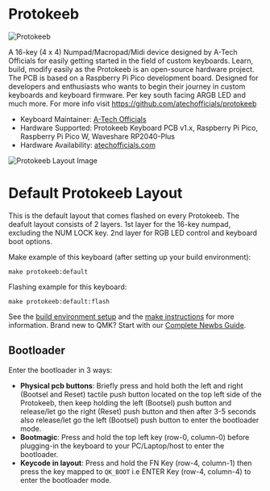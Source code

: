 # Protokeeb

![Protokeeb]()

A 16-key (4 x 4) Numpad/Macropad/Midi device designed by A-Tech Officials for easily getting started in the field of custom keyboards.
Learn, build, modify easily as the Protokeeb is an open-source hardware project.
The PCB is based on a Raspberry Pi Pico development board.
Designed for developers and enthusiasts who wants to begin their journey in custom keyboards and keyboard firmware.
Per key south facing ARGB LED and much more.
For more info visit https://github.com/atechofficials/protokeeb

-   Keyboard Maintainer: [A-Tech Officials](https://github.com/atechofficials)
-   Hardware Supported: Protokeeb Keyboard PCB v1.x, Raspberry Pi Pico, Raspberry Pi Pico W, Waveshare RP2040-Plus
-   Hardware Availability: [atechofficials.com](https://atechofficials.com)

![Protokeeb Layout Image]()

# Default Protokeeb Layout

This is the default layout that comes flashed on every Protokeeb.
The deafult layout consists of 2 layers.
1st layer for the 16-key numpad, excluding the NUM LOCK key.
2nd layer for RGB LED control and keyboard boot options.

Make example of this keyboard (after setting up your build environment):

    make protokeeb:default

Flashing example for this keyboard:

    make protokeeb:default:flash

See the [build environment setup](https://docs.qmk.fm/#/getting_started_build_tools) and the [make instructions](https://docs.qmk.fm/#/getting_started_make_guide) for more information. Brand new to QMK? Start with our [Complete Newbs Guide](https://docs.qmk.fm/#/newbs).

## Bootloader

Enter the bootloader in 3 ways:

-   **Physical pcb buttons**: Briefly press and hold both the left and right (Bootsel and Reset) tactile push button located on the top left side of the Protokeeb, then keep holding the left (Bootsel) push button and release/let go the right (Reset) push button and then after 3-5 seconds also release/let go the left (Bootsel) push button to enter the bootloader mode.
-   **Bootmagic**: Press and hold the top left key (row-0, column-0) before plugging-in the keyboard to your PC/Laptop/host to enter the bootloader.
-   **Keycode in layout**: Press and hold the FN Key (row-4, column-1) then press the key mapped to `QK_BOOT` i.e ENTER Key (row-4, column-4) to enter the bootloader mode.

